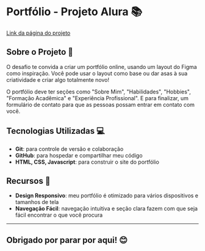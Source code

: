 **Portfólio - Projeto Alura 📚**
=====================

[Link da página do projeto](https://portfolio-alura-projeto.vercel.app/ "Veja o projeto rodando...")

**Sobre o Projeto 🤔**
--------------------

O desafio te convida a criar um portfólio online, usando um layout do Figma como inspiração. Você pode usar o layout como base ou dar asas à sua criatividade e criar algo totalmente novo!

O portfólio deve ter seções como "Sobre Mim", "Habilidades", "Hobbies", "Formação Acadêmica" e "Experiência Profissional". E para finalizar, um formulário de contato para que as pessoas possam entrar em contato com você.

**Tecnologias Utilizadas 💻**
---------------------

* **Git**: para controle de versão e colaboração
* **GitHub**: para hospedar e compartilhar meu código
* **HTML, CSS, Javascript**: para construir o site do portfólio

**Recursos 🎊**
-------------

* **Design Responsivo**: meu portfólio é otimizado para vários dispositivos e tamanhos de tela
* **Navegação Fácil**: navegação intuitiva e seção clara fazem com que seja fácil encontrar o que você procura

--------------------------------
**Obrigado por parar por aqui! 😊**
--------------------------------
